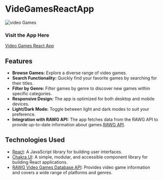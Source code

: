 # VideGamesReactApp

![video Games](https://github.com/cakajervisa/VideGamesReactApp/assets/48954492/942c828a-fb1d-428b-b7dd-f82d5b0058d3)
<br>
### Visit the App Here

[Video Games React App](https://video-games-3rxbcvp6g-cakajervisas-projects.vercel.app/)


## Features

- **Browse Games:** Explore a diverse range of video games.
- **Search Functionality:** Quickly find your favorite games by searching for their titles.
- **Filter by Genre:** Filter games by genre to discover new games within specific categories.
- **Responsive Design:** The app is optimized for both desktop and mobile devices.
- **Light/Dark Mode:** Toggle between light and dark modes to suit your preference.
- **Integration with RAWG API:** The app fetches data from the RAWG API to provide up-to-date information about games.[RAWG  API](https://rawg.io/).

## Technologies Used

- [React](https://reactjs.org/): A JavaScript library for building user interfaces.
- [Chakra UI](https://chakra-ui.com/): A simple, modular, and accessible component library for building React applications.
- [RAWG Video Games Database API](https://rawg.io/apidocs): Provides video game information and covers a wide range of platforms and genres.


